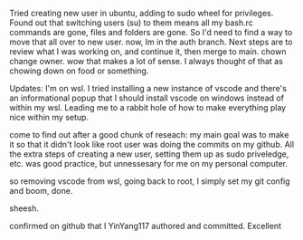 Tried creating new user in ubuntu, adding to sudo wheel for privileges. Found out that switching users (su) to them means all my bash.rc commands are gone, files and folders are gone. So I'd need to find a way to move that all over to new user.
now, Im in the auth branch. Next steps are to review what I was working on, and continue it, then merge to main.
chown  change owner. wow that makes a lot of sense. I always thought of that as chowing down on food or something.

Updates:
I'm on wsl. I tried installing a new instance of vscode and there's an informational popup that I should install vscode on windows instead of within my wsl. Leading me to a rabbit hole of how to make everything play nice within my setup.

come to find out after a good chunk of reseach: my main goal was to make it so that it didn't look like root user was doing the commits on my github. All the extra steps of creating a new user, setting them up as sudo priveledge, etc. was good practice, but unnessesary for me on my personal computer.

so removing vscode from wsl, going back to root, I simply set my git config and boom, done.

sheesh.

confirmed on github that I YinYang117 authored and committed. Excellent